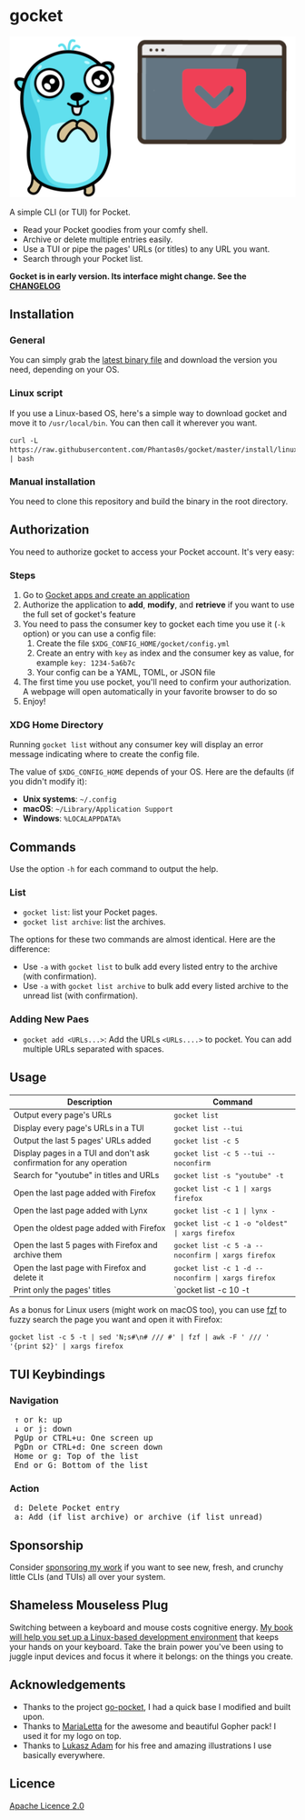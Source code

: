 # gocket

[![Logo of Gocket](./doc/logo_smaller.png)](https://github.com/Phantas0s/gocket/releases/latest)

A simple CLI (or TUI) for Pocket.

* Read your Pocket goodies from your comfy shell.
* Archive or delete multiple entries easily.
* Use a TUI or pipe the pages' URLs (or titles) to any URL you want.
* Search through your Pocket list.

**Gocket is in early version. Its interface might change. See the [CHANGELOG](./CHANGELOG.md)**

## Installation

### General

You can simply grab the [latest binary file](https://github.com/Phantas0s/gocket/releases/latest) and download the version you need, depending on your OS.

### Linux script

If you use a Linux-based OS, here's a simple way to download gocket and move it to `/usr/local/bin`. You can then call it wherever you want.

```shell
curl -L https://raw.githubusercontent.com/Phantas0s/gocket/master/install/linux.sh | bash
```
### Manual installation

You need to clone this repository and build the binary in the root directory.

## Authorization

You need to authorize gocket to access your Pocket account. It's very easy:

### Steps

1. Go to [Gocket apps and create an application](https://getpocket.com/developer/apps/)
2. Authorize the application to **add**, **modify**, and **retrieve** if you want to use the full set of gocket's feature
3. You need to pass the consumer key to gocket each time you use it (`-k` option) or you can use a config file:
    1. Create the file `$XDG_CONFIG_HOME/gocket/config.yml`
    2. Create an entry with `key` as index and the consumer key as value, for example `key: 1234-5a6b7c`
    3. Your config can be a YAML, TOML, or JSON file
3. The first time you use pocket, you'll need to confirm your authorization. A webpage will open automatically in your favorite browser to do so
4. Enjoy!

### XDG Home Directory

Running `gocket list` without any consumer key will display an error message indicating where to create the config file.

The value of `$XDG_CONFIG_HOME` depends of your OS. Here are the defaults (if you didn't modify it):

* **Unix systems**: `~/.config`
* **macOS**: `~/Library/Application Support`
* **Windows**: `%LOCALAPPDATA%`

## Commands

Use the option `-h` for each command to output the help.

### List

* `gocket list`: list your Pocket pages.
* `gocket list archive`: list the archives.

The options for these two commands are almost identical. Here are the difference:

* Use `-a` with `gocket list` to bulk add every listed entry to the archive (with confirmation).
* Use `-a` with `gocket list archive` to bulk add every listed archive to the unread list (with confirmation).

### Adding New Paes

* `gocket add <URLs...>`: Add the URLs `<URLs....>` to pocket. You can add multiple URLs separated with spaces.

## Usage

| Description                                                         | Command                              |
| ----                                                                | ----                                 |
| Output every page's URLs                                            | `gocket list`                        |
| Display every page's URLs in a TUI                                  | `gocket list --tui`                  |
| Output the last 5 pages' URLs added                                 | `gocket list -c 5`                   |
| Display pages in a TUI and don't ask confirmation for any operation | `gocket list -c 5 --tui --noconfirm` |
| Search for "youtube" in titles and URLs                             | `gocket list -s "youtube" -t`        |
| Open the last page added with Firefox                               | `gocket list -c 1 \| xargs firefox` |
| Open the last page added with Lynx                                  | `gocket list -c 1 \| lynx -`        |
| Open the oldest page added with Firefox                             | `gocket list -c 1 -o "oldest" \| xargs firefox` |
| Open the last 5 pages with Firefox and archive them                 | `gocket list -c 5 -a --noconfirm \| xargs firefox` |
| Open the last page with Firefox and delete it                       | `gocket list -c 1 -d --noconfirm \| xargs firefox` |
| Print only the pages' titles                                        | `gocket list -c 10 -t | sed 'n;d'` |

As a bonus for Linux users (might work on macOS too), you can use [fzf](https://github.com/junegunn/fzf) to fuzzy search the page you want and open it with Firefox:

```
gocket list -c 5 -t | sed 'N;s#\n# /// #' | fzf | awk -F ' /// ' '{print $2}' | xargs firefox
```

## TUI Keybindings

### Navigation

<pre>
 <kbd>↑</kbd> or <kbd>k</kbd>: up
 <kbd>↓</kbd> or <kbd>j</kbd>: down
 <kbd>PgUp</kbd> or <kbd>CTRL</kbd>+<kbd>u</kbd>: One screen up
 <kbd>PgDn</kbd> or <kbd>CTRL</kbd>+<kbd>d</kbd>: One screen down
 <kbd>Home</kbd> or <kbd>g</kbd>: Top of the list
 <kbd>End</kbd> or <kbd>G</kbd>: Bottom of the list
</pre>

### Action

<pre>
 <kbd>d</kbd>: Delete Pocket entry
 <kbd>a</kbd>: Add (if list archive) or archive (if list unread)
</pre>

## Sponsorship

Consider [sponsoring my work](https://github.com/sponsors/Phantas0s) if you want to see new, fresh, and crunchy little CLIs (and TUIs) all over your system.

## Shameless Mouseless Plug

Switching between a keyboard and mouse costs cognitive energy. [My book will help you set up a Linux-based development environment](https://themouseless.dev) that keeps your hands on your keyboard. Take the brain power you've been using to juggle input devices and focus it where it belongs: on the things you create.

## Acknowledgements

* Thanks to the project [go-pocket](https://github.com/motemen/go-pocket), I had a quick base I modified and built upon.
* Thanks to [MariaLetta](https://github.com/MariaLetta/free-gophers-pack) for the awesome and beautiful Gopher pack! I used it for my logo on top.
* Thanks to [Lukasz Adam](https://lukaszadam.com/illustrations) for his free and amazing illustrations I use basically everywhere.

## Licence

[Apache Licence 2.0](https://choosealicense.com/licenses/apache-2.0/)
